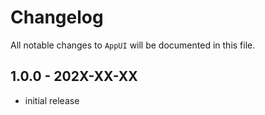 # Changelog

All notable changes to `AppUI` will be documented in this file.

## 1.0.0 - 202X-XX-XX

- initial release
